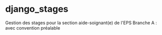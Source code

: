 # django_stages
Gestion des stages pour la section aide-soignant(e) de l'EPS
Branche A : avec convention préalable
